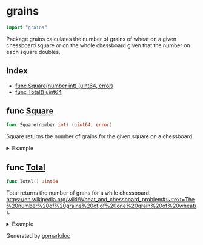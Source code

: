 <!-- Code generated by gomarkdoc. DO NOT EDIT -->

# grains

```go
import "grains"
```

Package grains calculates the number of grains of wheat on a given chessboard square or on the whole chessboard given that the number on each square doubles.

## Index

- [func Square(number int) (uint64, error)](<#func-square>)
- [func Total() uint64](<#func-total>)


## func [Square](<https://github.com/vpayno/exercism-workspace/blob/main/go/grains/grains.go#L29>)

```go
func Square(number int) (uint64, error)
```

Square returns the number of grains for the given square on a chessboard.

<details><summary>Example</summary>
<p>

```go
{
	fmt.Println(Square(0))
	fmt.Println(Square(1))
	fmt.Println(Square(2))
	fmt.Println(Square(64))

}
```

#### Output

```
0 [0] is not a valid square id on our chess board
1 <nil>
2 <nil>
9223372036854775808 <nil>
```

</p>
</details>

## func [Total](<https://github.com/vpayno/exercism-workspace/blob/main/go/grains/grains.go#L41>)

```go
func Total() uint64
```

Total returns the number of grans for a while chessboard. https://en.wikipedia.org/wiki/Wheat_and_chessboard_problem#:~:text=The%20number%20of%20grains%20of,of%20one%20grain%20of%20wheat\).

<details><summary>Example</summary>
<p>

```go
{
	fmt.Println(Total())

}
```

#### Output

```
18446744073709551615
```

</p>
</details>



Generated by [gomarkdoc](<https://github.com/princjef/gomarkdoc>)
